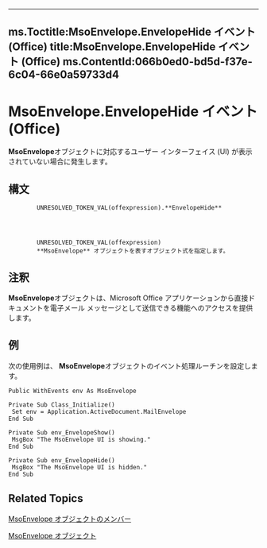 

---
ms.Toctitle:MsoEnvelope.EnvelopeHide イベント (Office)
title:MsoEnvelope.EnvelopeHide イベント (Office)
ms.ContentId:066b0ed0-bd5d-f37e-6c04-66e0a59733d4
---
# MsoEnvelope.EnvelopeHide イベント (Office)




**MsoEnvelope**オブジェクトに対応するユーザー インターフェイス (UI) が表示されていない場合に発生します。

## 構文

            UNRESOLVED_TOKEN_VAL(offexpression).**EnvelopeHide**




            UNRESOLVED_TOKEN_VAL(offexpression)
            **MsoEnvelope** オブジェクトを表すオブジェクト式を指定します。



## 注釈
**MsoEnvelope**オブジェクトは、Microsoft Office アプリケーションから直接ドキュメントを電子メール メッセージとして送信できる機能へのアクセスを提供します。



## 例
次の使用例は、 **MsoEnvelope**オブジェクトのイベント処理ルーチンを設定します。

```vba
Public WithEvents env As MsoEnvelope 
 
Private Sub Class_Initialize() 
 Set env = Application.ActiveDocument.MailEnvelope 
End Sub 
 
Private Sub env_EnvelopeShow() 
 MsgBox "The MsoEnvelope UI is showing." 
End Sub 
 
Private Sub env_EnvelopeHide() 
 MsgBox "The MsoEnvelope UI is hidden." 
End Sub 

```




## Related Topics

[MsoEnvelope オブジェクトのメンバー](49205dd9-e396-2c17-3b7c-f127d4de9607.md)

[MsoEnvelope オブジェクト](64cfde6b-cd71-1d7b-0e8f-1181d88d9457.md)




